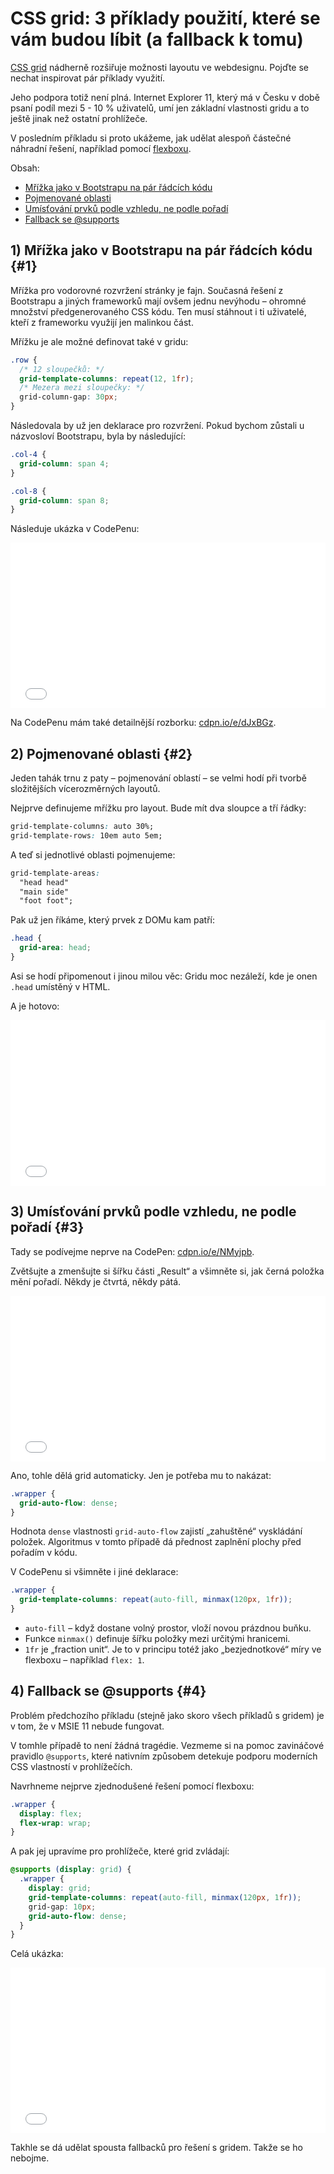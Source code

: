 # CSS grid: 3 příklady použití, které se vám budou líbit (a fallback k tomu)

[CSS grid](css-grid.md) nádherně rozšiřuje možnosti layoutu ve webdesignu. Pojďte se nechat inspirovat pár příklady využití.

Jeho podpora totiž není plná. Internet Explorer 11, který má v Česku v době psaní podíl mezi 5 - 10 % uživatelů, umí jen základní vlastnosti gridu a to ještě jinak než ostatní prohlížeče. 

<!-- AdSnippet -->

V posledním příkladu si proto ukážeme, jak udělat alespoň částečné náhradní řešení, například pomocí [flexboxu](css3-flexbox.md).

Obsah:

- [Mřížka jako v Bootstrapu na pár řádcích kódu](#1)
- [Pojmenované oblasti](#2)
- [Umísťování prvků podle vzhledu, ne podle pořadí](#3)
- [Fallback se @supports](#4)

## 1) Mřížka jako v Bootstrapu na pár řádcích kódu {#1}

Mřížka pro vodorovné rozvržení stránky je fajn. Současná řešení z Bootstrapu a jiných frameworků mají ovšem jednu nevýhodu – ohromné množství předgenerovaného CSS kódu. Ten musí stáhnout i ti uživatelé, kteří z frameworku využijí jen malinkou část.

Mřížku je ale možné definovat také v gridu:

```css
.row {
  /* 12 sloupečků: */
  grid-template-columns: repeat(12, 1fr);
  /* Mezera mezi sloupečky: */
  grid-column-gap: 30px;  
}  
```

Následovala by už jen deklarace pro rozvržení. Pokud bychom zůstali u názvosloví Bootstrapu, byla by následující:

```css
.col-4 {
  grid-column: span 4;
}

.col-8 {
  grid-column: span 8;
}
```

Následuje ukázka v CodePenu:

<iframe height='265' scrolling='no' title='Bootstrap's grid in CSS grid: 4 / 8 Layout ' src='//codepen.io/machal/embed/vzxYYN/?height=265&theme-id=light&default-tab=css,result&embed-version=2' frameborder='no' allowtransparency='true' allowfullscreen='true' style='width: 100%;'>See the Pen <a href='https://codepen.io/machal/pen/vzxYYN/'>Bootstrap's grid in CSS grid: 4 / 8 Layout </a> by Martin Michálek (<a href='https://codepen.io/machal'>@machal</a>) on <a href='https://codepen.io'>CodePen</a>.
</iframe>

Na CodePenu mám také detailnější rozborku: [cdpn.io/e/dJxBGz](https://codepen.io/machal/pen/dJxBGz).

## 2) Pojmenované oblasti {#2}

Jeden tahák trnu z paty – pojmenování oblastí – se velmi hodí při tvorbě složitějších vícerozměrných layoutů.

<!-- AdSnippet -->

Nejprve definujeme mřížku pro layout. Bude mít dva sloupce a tří řádky:

```css
grid-template-columns: auto 30%;
grid-template-rows: 10em auto 5em;   
```

A teď si jednotlivé oblasti pojmenujeme:

```css
grid-template-areas:
  "head head"
  "main side"
  "foot foot";
```

Pak už jen říkáme, který prvek z DOMu kam patří:

```css
.head {
  grid-area: head;
}
```

Asi se hodí připomenout i jinou milou věc: Gridu moc nezáleží, kde je onen `.head` umístěný v HTML.

A je hotovo:

<iframe height='265' scrolling='no' title='CSS Grid: Application Design Demo with Grid Areas' src='//codepen.io/machal/embed/ppVzrg/?height=265&theme-id=light&default-tab=css,result&embed-version=2' frameborder='no' allowtransparency='true' allowfullscreen='true' style='width: 100%;'>See the Pen <a href='https://codepen.io/machal/pen/ppVzrg/'>CSS Grid: Application Design Demo with Grid Areas</a> by Martin Michálek (<a href='https://codepen.io/machal'>@machal</a>) on <a href='https://codepen.io'>CodePen</a>.
</iframe>

## 3) Umísťování prvků podle vzhledu, ne podle pořadí {#3}

Tady se podívejme neprve na CodePen: [cdpn.io/e/NMyjpb](https://codepen.io/machal/pen/NMyjpb?editors=1100).

Zvětšujte a zmenšujte si šířku části „Result“ a všimněte si, jak černá položka mění pořadí. Někdy je čtvrtá, někdy pátá.

<iframe height='265' scrolling='no' title='CSS grid:  grid-auto-flow: dense' src='//codepen.io/machal/embed/NMyjpb/?height=265&theme-id=light&default-tab=html,result&embed-version=2' frameborder='no' allowtransparency='true' allowfullscreen='true' style='width: 100%;'>See the Pen <a href='https://codepen.io/machal/pen/NMyjpb/'>CSS grid:  grid-auto-flow: dense</a> by Martin Michálek (<a href='https://codepen.io/machal'>@machal</a>) on <a href='https://codepen.io'>CodePen</a>.
</iframe>

Ano, tohle dělá grid automaticky. Jen je potřeba mu to nakázat:

```css
.wrapper {
  grid-auto-flow: dense;
}
```

Hodnota `dense` vlastnosti `grid-auto-flow` zajistí „zahuštěné“ vyskládání položek. Algoritmus v tomto případě dá přednost zaplnění plochy před pořadím v kódu.

V CodePenu si všimněte i jiné deklarace:

```css
.wrapper {
  grid-template-columns: repeat(auto-fill, minmax(120px, 1fr));
}
```

- `auto-fill` – když dostane volný prostor, vloží novou prázdnou buňku. 
- Funkce `minmax()` definuje šířku položky mezi určitými hranicemi.
- `1fr` je „fraction unit“. Je to v principu totéž jako „bezjednotkové“ míry ve flexboxu – například `flex: 1`. 

## 4) Fallback se @supports {#4}

Problém předchozího příkladu (stejně jako skoro všech příkladů s gridem) je v tom, že v MSIE 11 nebude fungovat.

V tomhle případě to není žádná tragédie. Vezmeme si na pomoc zavináčové pravidlo `@supports`, které nativním způsobem detekuje podporu moderních CSS vlastností v prohlížečích.

Navrhneme nejprve zjednodušené řešení pomocí flexboxu:

```css
.wrapper {
  display: flex;
  flex-wrap: wrap;
}  
```
A pak jej upravíme pro prohlížeče, které grid zvládají:

```css
@supports (display: grid) {
  .wrapper {
    display: grid;
    grid-template-columns: repeat(auto-fill, minmax(120px, 1fr));
    grid-gap: 10px;
    grid-auto-flow: dense; 
  }  
}
```

Celá ukázka:

<iframe height='265' scrolling='no' title='CSS grid:  grid-auto-flow: dense with @supports fallback' src='//codepen.io/machal/embed/NLpWXY/?height=265&theme-id=light&default-tab=html,result&embed-version=2' frameborder='no' allowtransparency='true' allowfullscreen='true' style='width: 100%;'>See the Pen <a href='https://codepen.io/machal/pen/NLpWXY/'>CSS grid:  grid-auto-flow: dense with @supports fallback</a> by Martin Michálek (<a href='https://codepen.io/machal'>@machal</a>) on <a href='https://codepen.io'>CodePen</a>.
</iframe>

Takhle se dá udělat spousta fallbacků pro řešení s gridem. Takže se ho nebojme.

<!-- AdSnippet -->
